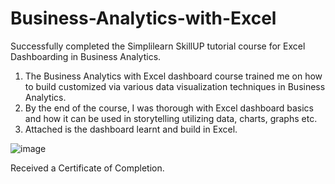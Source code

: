 # Business-Analytics-with-Excel

Successfully completed the Simplilearn SkillUP tutorial course for Excel Dashboarding in Business Analytics.

1. The Business Analytics with Excel dashboard course trained me on how to build customized via various data visualization techniques in Business Analytics.
2.  By the end of the course, I was thorough with Excel dashboard basics and how it can be used in storytelling utilizing data, charts, graphs etc.
3.  Attached is the dashboard learnt and build in Excel.

![image](https://github.com/SaneelTare/Business-Analytics-with-Excel/assets/90349506/daa3211a-b81e-4f9b-aafc-91eaee873367)

Received a Certificate of Completion.




